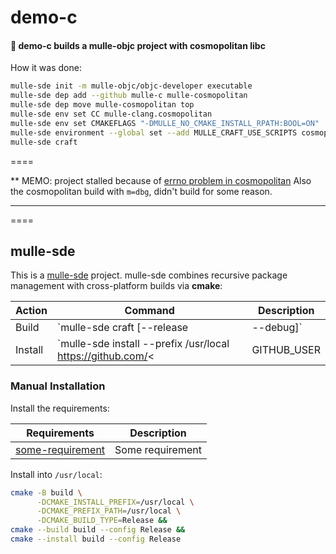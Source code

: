 # demo-c

#### 🎦 demo-c builds a mulle-objc project with cosmopolitan libc

How it was done:

``` bash
mulle-sde init -m mulle-objc/objc-developer executable
mulle-sde dep add --github mulle-c mulle-cosmopolitan
mulle-sde dep move mulle-cosmopolitan top
mulle-sde env set CC mulle-clang.cosmopolitan
mulle-sde env set CMAKEFLAGS "-DMULLE_NO_CMAKE_INSTALL_RPATH:BOOL=ON"
mulle-sde environment --global set --add MULLE_CRAFT_USE_SCRIPTS cosmopolitan-build
mulle-sde craft
```

====

** MEMO: project stalled because of [errno problem in cosmopolitan](https://github.com/jart/cosmopolitan/issues/675)
Also the cosmopolitan build with `m=dbg`, didn't build for some reason.
***

====


## mulle-sde

This is a [mulle-sde](//github.com/mulle-sde) project. mulle-sde combines
recursive package management with cross-platform builds via **cmake**:

| Action  | Command                               | Description                        |
|---------|---------------------------------------|------------------------------------|
| Build   | `mulle-sde craft [--release|--debug]` | Builds into local `kitchen` folder |
| Install | `mulle-sde install --prefix /usr/local https://github.com/<|GITHUB_USER|>/demo-c.git` | Like `make install`         |


### Manual Installation


Install the requirements:

| Requirements                                      | Description             |
|---------------------------------------------------|-------------------------|
| [some-requirement](//github.com/some/requirement) | Some requirement        |

Install into `/usr/local`:


``` sh
cmake -B build \
      -DCMAKE_INSTALL_PREFIX=/usr/local \
      -DCMAKE_PREFIX_PATH=/usr/local \
      -DCMAKE_BUILD_TYPE=Release &&
cmake --build build --config Release &&
cmake --install build --config Release
```


<!--
extension : mulle-sde/sde
directory : demo/all
template  : .../README.md
Suppress this comment with `export MULLE_SDE_GENERATE_FILE_COMMENTS=NO`
-->
